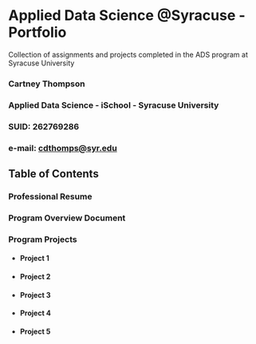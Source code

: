 # Applied Data Science @Syracuse - Portfolio
Collection of assignments and projects completed in the ADS program at Syracuse University

### Cartney Thompson
### Applied Data Science - iSchool - Syracuse University
### SUID: 262769286
### e-mail: cdthomps@syr.edu

## Table of Contents

### Professional Resume
### Program Overview Document
### Program Projects
  * #### Project 1
  * #### Project 2
  * #### Project 3
  * #### Project 4
  * #### Project 5

